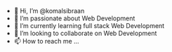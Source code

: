 - 👋 Hi, I’m @komalsibraan
- 👀 I’m passionate about Web Development
- 🌱 I’m currently learning full stack Web Development
- 💞️ I’m looking to collaborate on Web Development
- 📫 How to reach me ...

<!---
komalsibraan/komalsibraan is a ✨ special ✨ repository because its `README.md` (this file) appears on your GitHub profile.
You can click the Preview link to take a look at your changes.
--->
